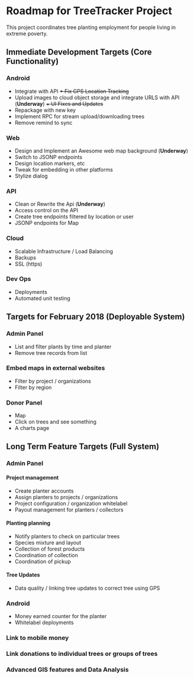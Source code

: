 # Roadmap for TreeTracker Project

This project coordinates tree planting employment for people living in extreme poverty.

## Immediate Development Targets (Core Functionality)

### Android
+ Integrate with API
~~+ Fix GPS Location Tracking~~
+ Upload images to cloud object storage and integrate URLS with API (**Underway**)
~~+ UI Fixes and Updates~~
+ Repackage with new key
+ Implement RPC for stream upload/downloading trees
+ Remove remind to sync

### Web
+ Design and Implement an Awesome web map background (**Underway**)
+ Switch to JSONP endpoints
+ Design location markers, etc
+ Tweak for embedding in other platforms
+ Stylize dialog

### API
+ Clean or Rewrite the Api (**Underway**)
+ Access control on the API
+ Create tree endpoints filtered by location or user
+ JSONP endpoints for Map

### Cloud
+ Scalable Infrastructure / Load Balancing
+ Backups
+ SSL (https)

### Dev Ops
+ Deployments
+ Automated unit testing

## Targets for February 2018 (Deployable System)

### Admin Panel
+ List and filter plants by time and planter
+ Remove tree records from list

### Embed maps in external websites
+ Filter by project / organizations
+ Filter by region

### Donor Panel 
+ Map
+ Click on trees and see something
+ A charts page


## Long Term Feature Targets  (Full System)

### Admin Panel
#### Project management
+ Create planter accounts
+ Assign planters to projects / organizations
+ Project configuration / organization whitelabel
+ Payout management for planters / collectors
#### Planting planning
+ Notify planters to check on particular trees
+ Species mixture and layout
+ Collection of forest products
+ Coordination of collection
+ Coordination of pickup

#### Tree Updates
+ Data quality / linking tree updates to correct tree using GPS

### Android
+ Money earned counter for the planter
+ Whitelabel deployments

### Link to mobile money

### Link donations to individual trees or groups of trees

### Advanced GIS features and Data Analysis

